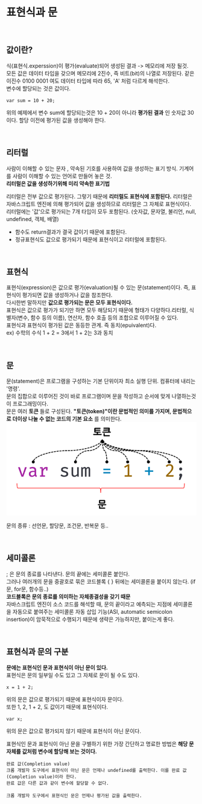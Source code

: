 표현식과 문
===========

<br/>

## 값이란?
식(표현식.experssion)이 평가(evaluate)되어 생성된 결과 -> 메모리에 저장 될것.   
모든 값은 데이터 타입을 갖으며 메모리에 2진수, 즉 비트(bit)의 나열로 저장된다. 같은 이진수  0100 0001 여도 데이터 타입에 따라 65, 'A' 처럼 다르게 해석한다.   
변수에 할당되는 것은 값이다.

    var sum = 10 + 20;

위의 예제에서 변수 sum에 할당되는것은 10 + 20이 아니라 __평가된 결과__ 인 숫자값 30이다. 할당 이전에 평가된 값을 생성해야 한다.

<br/>

## 리터럴
사람이 이해할 수 있는 문자 , 약속된 기호를 사용하여 값을 생성하는 표기 방식. 기계어를 사람이 이해할 수 있는 언어로 만들어 놓은 것.   
__리터럴은 값을 생성하기위해 미리 약속한 표기법__   

리터럴은 전부 값으로 평가된다. 그렇기 때문에 __리터럴도 표현식에 포함된다.__ 리터럴은 자바스크립트 엔진에 의해 평가되어 값을 생성하므로 리터럴은 그 자체로 표현식이다.   
리터럴에는 '값'으로 평가되는 7개 타입이 모두 포함된다. (숫자값, 문자열, 불리언, null, undefined, 객체, 배열)    
+ 함수도 return결과가 결국 값이기 때문에 포함된다.   
+ 정규표현식도 값으로 평가되기 때문에 표현식이고 리터럴에 포함된다.   

<br/>

## 표현식
표현식(expression)은 값으로 평가(evaluation)될 수 있는 문(statement)이다. 즉, 표현식이 평가되면 값을 생성하거나 값을 참조한다.   
다시한번 말하지만 __값으로 평가되는 문은 모두 표현식이다.__   
표현식은 값으로 평가가 되기만 하면 모두 해당되기 때문에 형태가 다양하다.리터럴, 식별자(변수, 함수 등의 이름), 연산자, 함수 호출 등의 조합으로 이루어질 수 있다.     
표현식과 표현식이 평가된 값은 동등한 관계. 즉 동치(epuivalent)다.   
 ex) 수학의 수식 1 + 2 = 3에서 1 + 2는 3과 동치   

<br/>

 ## 문
 문(statement)은 프로그램을 구성하는 기본 단위이자 최소 실행 단위. 컴퓨터에 내리는 '명령'.   
 문의 집합으로 이루어진 것이 바로 프로그램이며 문을 작성하고 순서에 맞게 나열하는것이 프로그래밍이다.   
 문은 여러 __토큰__ 들로 구성된다. __"토큰(token)"이란 문법적인 의미를 가지며, 문법적으로 더이상 나눌 수 없는 코드의 기본 요소__ 를 의미한다.    
 ![Alt text](/image/5-2.png)   

문의 종류 : 선언문, 할당문, 조건문, 반복문 등..   

<br/>

## 세미콜론
; 은 문의 종료를 나타낸다. 문의 끝에는 세미콜론 붙인다.   
그러나 여러개의 문을 중괄호로 묶은 코드블록 { } 뒤에는 세미콜론을 붙이지 않는다. (if문, for문, 함수등..)   
__코드블록은 문의 종료를 의미하는 자체종결성을 갖기 때문__   
자바스크립트 엔진이 소스 코드를 해석할 때, 문의 끝이라고 예측되는 지점에 세미콜론을 자동으로 붙여주는 세미콜론 자동 삽입 기능(ASI, automatic semicolon insertion)이 암묵적으로 수행되기 때문에 생략은 가능하지만, 붙이는게 좋다.   

<br/>

## 표현식과 문의 구분
__문에는 표현식인 문과 표현식이 아닌 문이 있다.__   
표현식은 문의 일부일 수도 있고 그 자체로 문이 될 수도 있다.   

    x = 1 + 2;

위의 문은 값으로 평가되기 때문에 표현식이자 문이다.   
또한 1, 2, 1 + 2, 도 값이기 때문에 표현식이다.   
 
    var x;

위의 문은 값으로 평가되지 않기 때문에 표현식이 아닌 문이다.   

표현식인 문과 표현식이 아닌 문을 구별하기 위한 가장 간단하고 명료한 방법은 __해당 문 자체를 값처럼 변수에 할당해 보는 것이다.__    

    완료 값(Completion value)
    크롬 개발자 도구에서 표현식이 아닌 문은 언제나 undefined를 출력한다. 이를 완료 값(Completion value)이라 한다. 
    완료 값은 다른 값과 같이 변수에 할당할 수 없다.
     
    크롬 개발자 도구에서 표현식인 문은 언제나 평가된 값을 출력한다.
